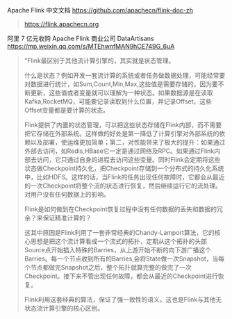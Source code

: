 

Apache Flink 中文文档 https://github.com/apachecn/flink-doc-zh
> https://flink.apachecn.org

阿里 7 亿元收购 Apache Flink 商业公司 DataArtisans https://mp.weixin.qq.com/s/MTEhwnfMAN9hCE749G_6uA
> "Flink最区别于其他流计算引擎的，其实就是状态管理。
>
> 什么是状态？例如开发一套流计算的系统或者任务做数据处理，可能经常要对数据进行统计，如Sum,Count,Min,Max,这些值是需要存储的。因为要不断更新，这些值或者变量就可以理解为一种状态。如果数据源是在读取Kafka,RocketMQ，可能要记录读取到什么位置，并记录Offset，这些Offset变量都是要计算的状态。
>
> Flink提供了内置的状态管理，可以把这些状态存储在Flink内部，而不需要把它存储在外部系统。这样做的好处是第一降低了计算引擎对外部系统的依赖以及部署，使运维更加简单；第二，对性能带来了极大的提升：如果通过外部去访问，如Redis,HBase它一定是通过网络及RPC。如果通过Flink内部去访问，它只通过自身的进程去访问这些变量。同时Flink会定期将这些状态做Checkpoint持久化，把Checkpoint存储到一个分布式的持久化系统中，比如HDFS。这样的话，当Flink的任务出现任何故障时，它都会从最近的一次Checkpoint将整个流的状态进行恢复，然后继续运行它的流处理。对用户没有任何数据上的影响。
>
> Flink是如何做到在Checkpoint恢复过程中没有任何数据的丢失和数据的冗余？来保证精准计算的？
>
> 这其中原因是Flink利用了一套非常经典的Chandy-Lamport算法，它的核心思想是把这个流计算看成一个流式的拓扑，定期从这个拓扑的头部Source点开始插入特殊的Barries，从上游开始不断的向下游广播这个Barries。每一个节点收到所有的Barries,会将State做一次Snapshot，当每个节点都做完Snapshot之后，整个拓扑就算完整的做完了一次Checkpoint。接下来不管出现任何故障，都会从最近的Checkpoint进行恢复。
>
> Flink利用这套经典的算法，保证了强一致性的语义。这也是Flink与其他无状态流计算引擎的核心区别。

